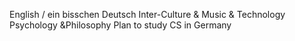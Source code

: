 English / ein bisschen Deutsch
Inter-Culture & Music & Technology 
Psychology &Philosophy
Plan to study CS in Germany